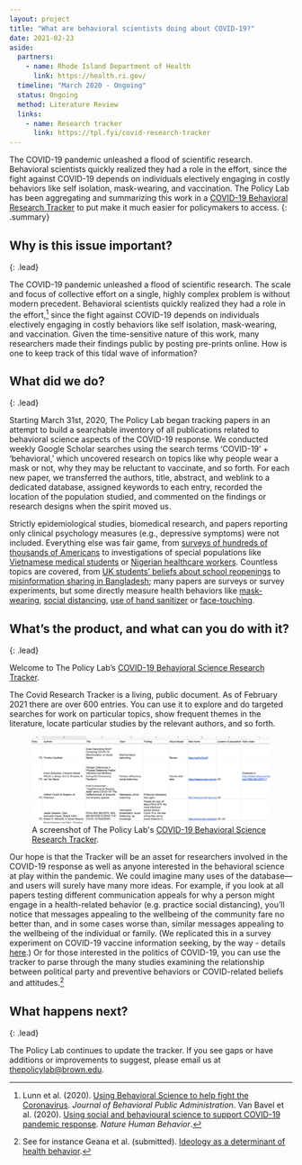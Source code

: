 ```yaml
---
layout: project
title: "What are behavioral scientists doing about COVID-19?"
date: 2021-02-23
aside:
  partners:
    - name: Rhode Island Department of Health
      link: https://health.ri.gov/
  timeline: "March 2020 - Ongoing"
  status: Ongoing
  method: Literature Review
  links:
    - name: Research tracker
      link: https://tpl.fyi/covid-research-tracker
---
```


The COVID-19 pandemic unleashed a flood of scientific research. Behavioral scientists quickly realized they had a role in the effort, since the fight against COVID-19 depends on individuals electively engaging in costly behaviors like self isolation, mask-wearing, and vaccination. The Policy Lab has been aggregating and summarizing this work in a [COVID-19 Behavioral Research Tracker](https://tpl.fyi/covid-research-tracker) to put make it much easier for policymakers to access.
{: .summary}

## Why is this issue important?
{: .lead}

The COVID-19 pandemic unleashed a flood of scientific research. The scale and focus of collective effort on a single, highly complex problem is without modern precedent. Behavioral scientists quickly realized they had a role in the effort,[^1] since the fight against COVID-19 depends on individuals electively engaging in costly behaviors like self isolation, mask-wearing, and vaccination. Given the time-sensitive nature of this work, many researchers made their findings public by posting pre-prints online. How is one to keep track of this tidal wave of information?

## What did we do?
{: .lead}

Starting March 31st, 2020, The Policy Lab began tracking papers in an attempt to build a searchable inventory of all publications related to behavioral science aspects of the COVID-19 response. We  conducted weekly Google Scholar searches using the search terms ‘COVID-19’ + ‘behavioral,’ which uncovered research on topics like why people wear a mask or not, why they may be reluctant to vaccinate, and so forth. For each new paper, we transferred the authors, title, abstract, and weblink to a dedicated database, assigned keywords to each entry, recorded the location of the population studied, and commented on the findings or research designs when the spirit moved us.

Strictly epidemiological studies, biomedical research, and papers reporting only clinical psychology measures (e.g., depressive symptoms) were not included. Everything else was fair game, from [surveys of hundreds of thousands of Americans](https://advances.sciencemag.org/content/7/2/eabd7204) to investigations of special populations like [Vietnamese medical students](https://www.mdpi.com/1660-4601/17/11/4164) or [Nigerian healthcare workers](https://www.researchgate.net/profile/Ogolodom_Mp/publication/342452304_Knowledge_Attitudes_and_Fears_of_HealthCare_Workers_towards_the_Corona_Virus_Disease_COVID-19_Pandemic_in_South-South_Nigeria/links/5ef4f1804585155050726f5b/Knowledge-Attitudes-and-Fears-of-HealthCare-Workers-towards-the-Corona-Virus-Disease-COVID-19-Pandemic-in-South-South-Nigeria.pdf). Countless topics are covered, from [UK students’ beliefs about school reopenings](https://osf.io/preprints/socarxiv/mdjsn/) to [misinformation sharing in Bangladesh](https://arxiv.org/abs/2004.09600); many papers are surveys or survey experiments, but some directly measure health behaviors like [mask-wearing](https://www.medrxiv.org/content/10.1101/2020.07.13.20152736v3), [social distancing](https://osf.io/mjg2f), [use of hand sanitizer](https://www.researchgate.net/profile/Hilde_Mobekk/publication/345629030_BSP-Journal_Special-Online-Covid_Mobekk-Stokke/links/5fa95b6292851cc286a0847e/BSP-Journal-Special-Online-Covid-Mobekk-Stokke.pdf) or [face-touching](https://www.sciencedirect.com/science/article/pii/S0196655320307744?casa_token=2yGKP56eGrMAAAAA:Bss6aUZPq0JrbRoLt42wS5WZneChNGr7aFzKZJkpED1ljRA66QnYj0PKy8szcW9mdsWf0RcLbQ).


## What’s the product, and what can you do with it?
{: .lead}

Welcome to The Policy Lab’s [COVID-19 Behavioral Science Research Tracker](http://tpl.fyi/covid-research-tracker).

The Covid Research Tracker is a living, public document. As of February 2021 there are over 600 entries. You can use it to explore and do targeted searches for work on particular topics, show frequent themes in the literature, locate particular studies by the relevant authors, and so forth.

<figure>
  <img class="img--rwd" src="/assets/img/projects/2021-02-23-covid-heavioral-tracker.png" alt="Screenshot of the COVID-19 Behavioral Science Research Tracker">
  <figcaption>A screenshot of The Policy Lab's <a href="https://docs.google.com/spreadsheets/d/1Byeq4H2e2bEnYrFjRAYZKT3ml8wGO3jXu2zoOTYezUc/edit?pli=1#gid=0">COVID-19 Behavioral Science Research Tracker</a>.</figcaption>
</figure>

Our hope is that the Tracker will be an asset for researchers involved in the COVID-19 response as well as anyone interested in the behavioral science at play within the pandemic. We could imagine many uses of the database—and users will surely have many more ideas. For example, if you look at all papers testing different communication appeals for why a person might engage in a health-related behavior (e.g. practice social distancing), you’ll notice that messages appealing to the wellbeing of the community fare no better than, and in some cases worse than, similar messages appealing to the wellbeing of the individual or family. (We replicated this in a survey experiment on COVID-19 vaccine information seeking, by the way - details [here](https://osf.io/ydpnu/).) Or for those interested in the politics of COVID-19, you can use the tracker to parse through the many studies examining the relationship between political party and preventive behaviors or COVID-related beliefs and attitudes.[^2]

## What happens next?
{: .lead}

The Policy Lab continues to update the tracker. If you see gaps or have additions or improvements to suggest, please email us at [thepolicylab@brown.edu](mailto:thepolicylab@brown.edu).

[^1]: Lunn et al. (2020). [Using Behavioral Science to help fight the Coronavirus](http://www.journal-bpa.org/index.php/jbpa/article/view/147). _Journal of Behavioral Public Administration_. Van Bavel et al. (2020). [Using social and behavioural science to support COVID-19 pandemic response](https://www.nature.com/articles/s41562-020-0884-z.). _Nature Human Behavior_.

[^2]: See for instance Geana et al. (submitted). [Ideology as a determinant of health behavior](https://osf.io/87qcn).
